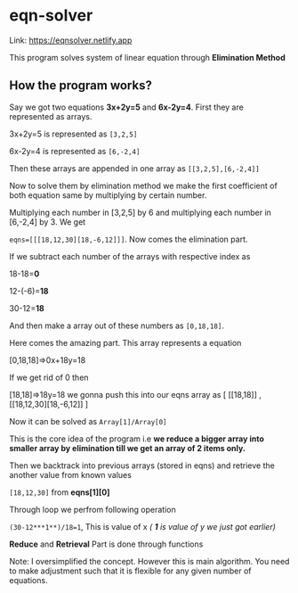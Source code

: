 # eqn-solver

Link: https://eqnsolver.netlify.app

This program solves system of linear equation through **Elimination Method**

## How the program works?

Say we got two equations **3x+2y=5** and **6x-2y=4**. First they are represented as arrays.

3x+2y=5 is represented as `[3,2,5]`

6x-2y=4 is represented as `[6,-2,4]`

Then these arrays are appended in one array as `[[3,2,5],[6,-2,4]]`

Now to solve them by elimination method we make the first coefficient of both equation same by multiplying by certain number.

Multiplying each number in [3,2,5] by 6 and multiplying each number in [6,-2,4] by 3. We get

`eqns=[[[18,12,30][18,-6,12]]]`. Now comes the elimination part.

If we subtract each number of the arrays with respective index as

18-18=**0**

12-(-6)=**18**

30-12=**18** 

And then make a array out of these numbers as `[0,18,18]`.

Here comes the amazing part. This array represents a equation

[0,18,18]=>0x+18y=18

If we get rid of 0 then

[18,18]=>18y=18 we gonna push this into our eqns array as [ [[18,18]] , [[18,12,30][18,-6,12]] ]

Now it can be solved as `Array[1]/Array[0]`

This is the core idea of the program i.e **we reduce a bigger array into smaller array by elimination till we get an array of 2 items only.**

Then we backtrack into previous arrays (stored in eqns) and retrieve the another value from known values

`[18,12,30]` from **eqns[1][0]**

Through loop we perfrom following operation 

`(30-12***1**)/18=1`, This is value of x *( **1** is value of y we just got earlier)*

**Reduce** and **Retrieval** Part is done through functions

Note: I oversimplified the concept. However this is main algorithm. You need to make adjustment such that it is flexible for any given number of equations.
